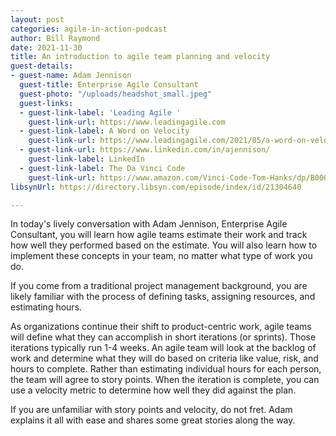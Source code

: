 ```yaml
---
layout: post
categories: agile-in-action-podcast
author: Bill Raymond
date: 2021-11-30
title: An introduction to agile team planning and velocity
guest-details:
- guest-name: Adam Jennison
  guest-title: Enterprise Agile Consultant
  guest-photo: "/uploads/headshot_small.jpeg"
  guest-links:
  - guest-link-label: 'Leading Agile '
    guest-link-url: https://www.leadingagile.com
  - guest-link-label: A Word on Velocity
    guest-link-url: https://www.leadingagile.com/2021/05/a-word-on-velocity/
  - guest-link-url: https://www.linkedin.com/in/ajennison/
    guest-link-label: LinkedIn
  - guest-link-label: The Da Vinci Code
    guest-link-url: https://www.amazon.com/Vinci-Code-Tom-Hanks/dp/B000KKQNRO
libsynUrl: https://directory.libsyn.com/episode/index/id/21304640

---
```

In today's lively conversation with Adam Jennison, Enterprise Agile Consultant, you will learn how agile teams estimate their work and track how well they performed based on the estimate. You will also learn how to implement these concepts in your team, no matter what type of work you do.

If you come from a traditional project management background, you are likely familiar with the process of defining tasks, assigning resources, and estimating hours.

As organizations continue their shift to product-centric work, agile teams will define what they can accomplish in short iterations (or sprints). Those iterations typically run 1-4 weeks. An agile team will look at the backlog of work and determine what they will do based on criteria like value, risk, and hours to complete. Rather than estimating individual hours for each person, the team will agree to story points. When the iteration is complete, you can use a velocity metric to determine how well they did against the plan.

If you are unfamiliar with story points and velocity, do not fret. Adam explains it all with ease and shares some great stories along the way.